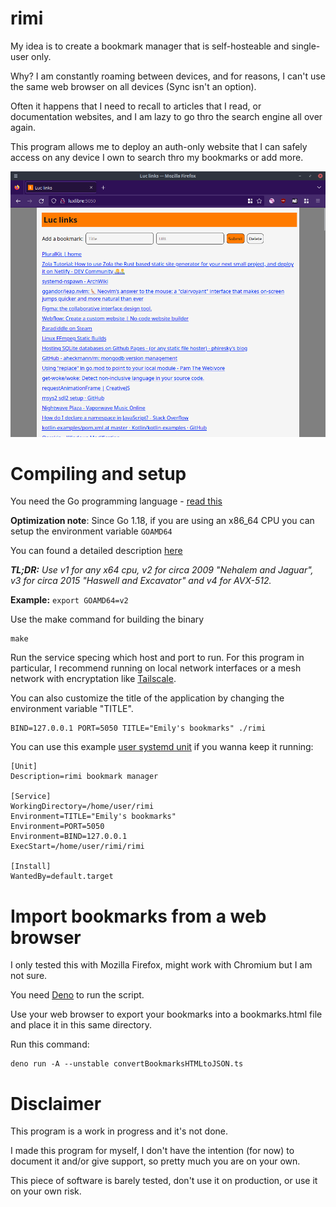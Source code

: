 # rimi

My idea is to create a bookmark manager that is self-hosteable and single-user only.

Why? I am constantly roaming between devices, and for reasons, I can't use the same web browser on all devices (Sync isn't an option).

Often it happens that I need to recall to articles that I read, or documentation websites, and I am lazy to go thro the search engine all over again.

This program allows me to deploy an auth-only website that I can safely access on any device I own to search thro my bookmarks or add more.

![Screenshot](./screenshot.png)

# Compiling and setup

You need the Go programming language - [read this](https://golang.org/doc/install)

**Optimization note**: Since Go 1.18, if you are using an x86_64 CPU you can setup the environment variable `GOAMD64`

You can found a detailed description [here](https://github.com/golang/go/wiki/MinimumRequirements#amd64)

***TL;DR:** Use v1 for any x64 cpu, v2 for circa 2009 "Nehalem and Jaguar", v3 for circa 2015 "Haswell and Excavator" and v4 for AVX-512.*

**Example:** `export GOAMD64=v2`

Use the make command for building the binary

	make

Run the service specing which host and port to run.
For this program in particular, I recommend running on local network interfaces or a mesh network with encryptation like [Tailscale](https://tailscale.com/kb/1151/what-is-tailscale/).

You can also customize the title of the application by changing the environment variable "TITLE".
	
	BIND=127.0.0.1 PORT=5050 TITLE="Emily's bookmarks" ./rimi

You can use this example [user systemd unit](https://wiki.archlinux.org/title/systemd/User) if you wanna keep it running:

	[Unit]
	Description=rimi bookmark manager

	[Service]
	WorkingDirectory=/home/user/rimi
	Environment=TITLE="Emily's bookmarks"
	Environment=PORT=5050
	Environment=BIND=127.0.0.1
	ExecStart=/home/user/rimi/rimi

	[Install]
	WantedBy=default.target

# Import bookmarks from a web browser

I only tested this with Mozilla Firefox, might work with Chromium but I am not sure.

You need [Deno](https://deno.land/) to run the script.

Use your web browser to export your bookmarks into a bookmarks.html file and place it in this same directory.

Run this command:

	deno run -A --unstable convertBookmarksHTMLtoJSON.ts

# Disclaimer

This program is a work in progress and it's not done.

I made this program for myself, I don't have the intention (for now) to document it and/or give support, so pretty much you are on your own.

This piece of software is barely tested, don't use it on production, or use it on your own risk.
